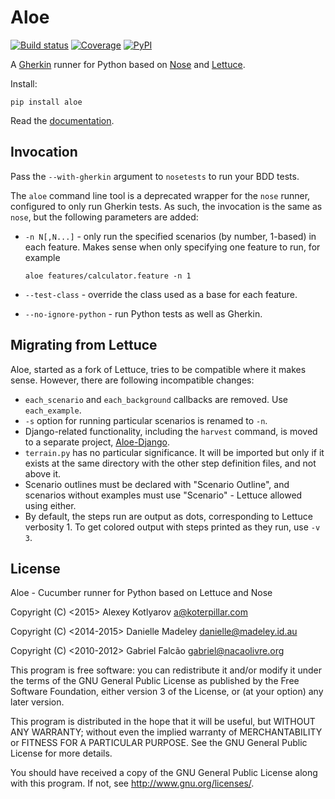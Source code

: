 Aloe
====

[![Build status](https://img.shields.io/travis/aloetesting/aloe.svg)](https://travis-ci.org/aloetesting/aloe)
[![Coverage](https://img.shields.io/coveralls/aloetesting/aloe.svg)](https://coveralls.io/github/aloetesting/aloe)
[![PyPI](https://img.shields.io/pypi/v/aloe.svg)](https://pypi.python.org/pypi/aloe)

A [Gherkin][gherkin] runner for Python based on [Nose][nose] and
[Lettuce][lettuce].

Install:

    pip install aloe

Read the [documentation][docs].

Invocation
----------

Pass the `--with-gherkin` argument to `nosetests` to run your BDD tests.

The `aloe` command line tool is a deprecated wrapper for the `nose` runner,
configured to only run Gherkin tests. As such, the invocation is the same as
`nose`, but the following parameters are added:

* `-n N[,N...]` - only run the specified scenarios (by number, 1-based) in each
  feature. Makes sense when only specifying one feature to run, for example

  `aloe features/calculator.feature -n 1`

* `--test-class` - override the class used as a base for each feature.

* `--no-ignore-python` - run Python tests as well as Gherkin.

Migrating from Lettuce
----------------------

Aloe, started as a fork of Lettuce, tries to be compatible where it makes
sense. However, there are following incompatible changes:

* `each_scenario` and `each_background` callbacks are removed. Use
  `each_example`.
* `-s` option for running particular scenarios is renamed to `-n`.
* Django-related functionality, including the `harvest` command, is moved to a
  separate project, [Aloe-Django][aloe-django].
* `terrain.py` has no particular significance. It will be imported but only if
  it exists at the same directory with the other step definition files, and not
  above it.
* Scenario outlines must be declared with "Scenario Outline", and scenarios
  without examples must use "Scenario" - Lettuce allowed using either.
* By default, the steps run are output as dots, corresponding to Lettuce
  verbosity 1. To get colored output with steps printed as they run, use `-v 3`.

License
-------

Aloe - Cucumber runner for Python based on Lettuce and Nose

Copyright (C) <2015> Alexey Kotlyarov <a@koterpillar.com>

Copyright (C) <2014-2015> Danielle Madeley <danielle@madeley.id.au>

Copyright (C) <2010-2012> Gabriel Falcão <gabriel@nacaolivre.org>


This program is free software: you can redistribute it and/or modify
it under the terms of the GNU General Public License as published by
the Free Software Foundation, either version 3 of the License, or
(at your option) any later version.

This program is distributed in the hope that it will be useful,
but WITHOUT ANY WARRANTY; without even the implied warranty of
MERCHANTABILITY or FITNESS FOR A PARTICULAR PURPOSE.  See the
GNU General Public License for more details.

You should have received a copy of the GNU General Public License
along with this program.  If not, see <http://www.gnu.org/licenses/>.

[gherkin]: https://cucumber.io/
[nose]: https://nose.readthedocs.io/
[nose-plugin-attrib]: https://nose.readthedocs.io/en/latest/plugins/attrib.html
[lettuce]: http://lettuce.it/
[gherkin-syntax]: https://cucumber.io/docs/reference
[aloe-django]: https://github.com/aloetesting/aloe_django
[docs]: http://aloe.readthedocs.io/
